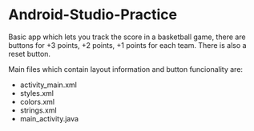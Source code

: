 # Android-Studio-Practice
Basic app which lets you track the score in a basketball game, there are buttons for +3 points, +2 points, +1 points for each team. There is also a reset button.

Main files which contain layout information and button funcionality are:

- activity_main.xml
- styles.xml
- colors.xml
- strings.xml
- main_activity.java
